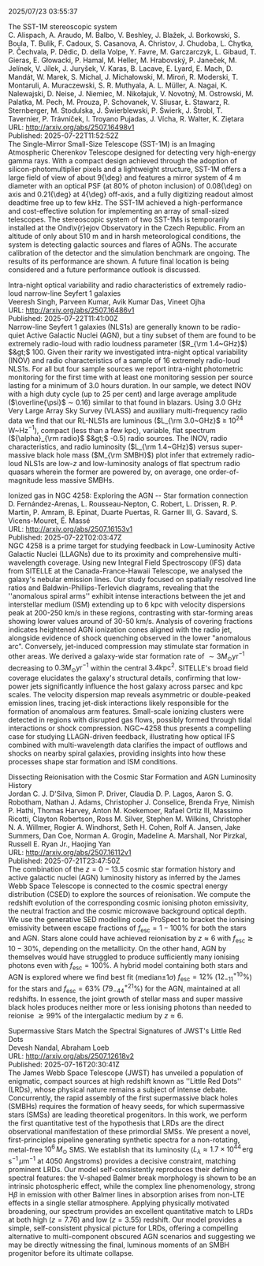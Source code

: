 2025/07/23 03:55:37  

The SST-1M stereoscopic system  
C. Alispach, A. Araudo, M. Balbo, V. Beshley, J. Blažek, J. Borkowski, S. Boula, T. Bulik, F. Cadoux, S. Casanova, A. Christov, J. Chudoba, L. Chytka, P. Čechvala, P. Dědic, D. della Volpe, Y. Favre, M. Garczarczyk, L. Gibaud, T. Gieras, E. Głowacki, P. Hamal, M. Heller, M. Hrabovský, P. Janeček, M. Jelínek, V. Jílek, J. Juryšek, V. Karas, B. Lacave, E. Lyard, E. Mach, D. Mandát, W. Marek, S. Michal, J. Michałowski, M. Miroń, R. Moderski, T. Montaruli, A. Muraczewski, S. R. Muthyala, A. L. Müller, A. Nagai, K. Nalewajski, D. Neise, J. Niemiec, M. Nikołajuk, V. Novotný, M. Ostrowski, M. Palatka, M. Pech, M. Prouza, P. Schovanek, V. Sliusar, Ł. Stawarz, R. Sternberger, M. Stodulska, J. Świerblewski, P. Świerk, J. Štrobl, T. Tavernier, P. Trávníček, I. Troyano Pujadas, J. Vícha, R. Walter, K. Ziȩtara  
URL: http://arxiv.org/abs/2507.16498v1  
Published: 2025-07-22T11:52:52Z  
  The Single-Mirror Small-Size Telescope (SST-1M) is an Imaging Atmospheric Cherenkov Telescope designed for detecting very high-energy gamma rays. With a compact design achieved through the adoption of silicon-photomultiplier pixels and a lightweight structure, SST-1M offers a large field of view of about 9{\deg} and features a mirror system of 4 m diameter with an optical PSF (at 80% of photon inclusion) of 0.08{\deg} on axis and 0.21{\deg} at 4{\deg} off-axis, and a fully digitizing readout almost deadtime free up to few kHz. The SST-1M achieved a high-performance and cost-effective solution for implementing an array of small-sized telescopes. The stereoscopic system of two SST-1Ms is temporarily installed at the Ond\v{r}ejov Observatory in the Czech Republic. From an altitude of only about 510 m and in harsh meteorological conditions, the system is detecting galactic sources and flares of AGNs. The accurate calibration of the detector and the simulation benchmark are ongoing. The results of its performance are shown. A future final location is being considered and a future performance outlook is discussed.   

Intra-night optical variability and radio characteristics of extremely
  radio-loud narrow-line Seyfert 1 galaxies  
Veeresh Singh, Parveen Kumar, Avik Kumar Das, Vineet Ojha  
URL: http://arxiv.org/abs/2507.16486v1  
Published: 2025-07-22T11:41:00Z  
  Narrow-line Seyfert 1 galaxies (NLS1s) are generally known to be radio-quiet Active Galactic Nuclei (AGN), but a tiny subset of them are found to be extremely radio-loud with radio loudness parameter ($R_{\rm 1.4~GHz}$) $&gt;$ 100. Given their rarity we investigated intra-night optical variability (INOV) and radio characteristics of a sample of 16 extremely radio-loud NLS1s. For all but four sample sources we report intra-night photometric monitoring for the first time with at least one monitoring session per source lasting for a minimum of 3.0 hours duration. In our sample, we detect INOV with a high duty cycle (up to 25 per cent) and large average amplitude ($\overline{\psi}$ $\sim$ 0.16) similar to that found in blazars. Using 3.0 GHz Very Large Array Sky Survey (VLASS) and auxiliary multi-frequency radio data we find that our RL-NLS1s are luminous ($L_{\rm 3.0~GHz}$ $\geq$ 10$^{24}$ W~Hz$^{-1}$), compact (less than a few kpc), variable, flat spectrum (${\alpha}_{\rm radio}$ $&gt;$ -0.5) radio sources. The INOV, radio characteristics, and radio luminosity ($L_{\rm 1.4~GHz}$) versus super-massive black hole mass ($M_{\rm SMBH}$) plot infer that extremely radio-loud NLS1s are low-$z$ and low-luminosity analogs of flat spectrum radio quasars wherein the former are powered by, on average, one order-of-magnitude less massive SMBHs.   

Ionized gas in NGC 4258: Exploring the AGN -- Star formation connection  
D. Fernández-Arenas, L. Rousseau-Nepton, C. Robert, L. Drissen, R. P. Martin, P. Amram, B. Epinat, Duarte Puertas, R. Garner III, G. Savard, S. Vicens-Mouret, É. Massé  
URL: http://arxiv.org/abs/2507.16153v1  
Published: 2025-07-22T02:03:47Z  
  NGC 4258 is a prime target for studying feedback in Low-Luminosity Active Galactic Nuclei (LLAGNs) due to its proximity and comprehensive multi-wavelength coverage. Using new Integral Field Spectroscopy (IFS) data from SITELLE at the Canada-France-Hawaii Telescope, we analysed the galaxy's nebular emission lines. Our study focused on spatially resolved line ratios and Baldwin-Phillips-Terlevich diagrams, revealing that the ''anomalous spiral arms'' exhibit intense interactions between the jet and interstellar medium (ISM) extending up to 6 kpc with velocity dispersions peak at 200-250 km/s in these regions, contrasting with star-forming areas showing lower values around of 30-50 km/s. Analysis of covering fractions indicates heightened AGN ionization cones aligned with the radio jet, alongside evidence of shock quenching observed in the lower "anomalous arc". Conversely, jet-induced compression may stimulate star formation in other areas. We derived a galaxy-wide star formation rate of $\sim3 M_{\odot}\mathrm{yr}^{-1}$ decreasing to $0.3 M_{\odot}\mathrm{yr}^{-1}$ within the central $3.4 \mathrm{kpc}^2$. SITELLE's broad field coverage elucidates the galaxy's structural details, confirming that low-power jets significantly influence the host galaxy across parsec and kpc scales. The velocity dispersion map reveals asymmetric or double-peaked emission lines, tracing jet-disk interactions likely responsible for the formation of anomalous arm features. Small-scale ionizing clusters were detected in regions with disrupted gas flows, possibly formed through tidal interactions or shock compression. NGC~4258 thus presents a compelling case for studying LLAGN-driven feedback, illustrating how optical IFS combined with multi-wavelength data clarifies the impact of outflows and shocks on nearby spiral galaxies, providing insights into how these processes shape star formation and ISM conditions.   

Dissecting Reionisation with the Cosmic Star Formation and AGN
  Luminosity History  
Jordan C. J. D'Silva, Simon P. Driver, Claudia D. P. Lagos, Aaron S. G. Robotham, Nathan J. Adams, Christopher J. Conselice, Brenda Frye, Nimish P. Hathi, Thomas Harvey, Anton M. Koekemoer, Rafael Ortiz III, Massimo Ricotti, Clayton Robertson, Ross M. Silver, Stephen M. Wilkins, Christopher N. A. Willmer, Rogier A. Windhorst, Seth H. Cohen, Rolf A. Jansen, Jake Summers, Dan Coe, Norman A. Grogin, Madeline A. Marshall, Nor Pirzkal, Russell E. Ryan Jr., Haojing Yan  
URL: http://arxiv.org/abs/2507.16112v1  
Published: 2025-07-21T23:47:50Z  
  The combination of the $z=0-13.5$ cosmic star formation history and active galactic nuclei (AGN) luminosity history as inferred by the James Webb Space Telescope is connected to the cosmic spectral energy distribution (CSED) to explore the sources of reionisation. We compute the redshift evolution of the corresponding cosmic ionising photon emissivity, the neutral fraction and the cosmic microwave background optical depth. We use the generative SED modelling code ProSpect to bracket the ionising emissivity between escape fractions of $f_{\mathrm{esc}} = 1 - 100\%$ for both the stars and AGN. Stars alone could have achieved reionisation by $z\approx 6$ with $f_{\mathrm{esc}} \gtrsim 10-30\%$, depending on the metallicity. On the other hand, AGN by themselves would have struggled to produce sufficiently many ionising photons even with $f_{\mathrm{esc}} = 100\%$. A hybrid model containing both stars and AGN is explored where we find best fit (median$\pm 1\sigma$) $f_{\mathrm{esc}}= 12\%$ ($12^{+10}_{-11}\%$) for the stars and $f_{\mathrm{esc}}= 63\%$ ($79^{+21}_{-44}\%$) for the AGN, maintained at all redshifts. In essence, the joint growth of stellar mass and super massive black holes produces neither more or less ionising photons than needed to reionise $\gtrsim 99\%$ of the intergalactic medium by $z\approx 6$.   

Supermassive Stars Match the Spectral Signatures of JWST's Little Red
  Dots  
Devesh Nandal, Abraham Loeb  
URL: http://arxiv.org/abs/2507.12618v2  
Published: 2025-07-16T20:30:41Z  
  The James Webb Space Telescope (JWST) has unveiled a population of enigmatic, compact sources at high redshift known as ''Little Red Dots'' (LRDs), whose physical nature remains a subject of intense debate. Concurrently, the rapid assembly of the first supermassive black holes (SMBHs) requires the formation of heavy seeds, for which supermassive stars (SMSs) are leading theoretical progenitors. In this work, we perform the first quantitative test of the hypothesis that LRDs are the direct observational manifestation of these primordial SMSs. We present a novel, first-principles pipeline generating synthetic spectra for a non-rotating, metal-free $10^6 \, M_\odot$ SMS. We establish that its luminosity ($L_\lambda \approx 1.7 \times 10^{44} \, \text{erg} \, \text{s}^{-1} \, \mu\text{m}^{-1}$ at 4050 Angstroms) provides a decisive constraint, matching prominent LRDs. Our model self-consistently reproduces their defining spectral features: the V-shaped Balmer break morphology is shown to be an intrinsic photospheric effect, while the complex line phenomenology, strong H$\beta$ in emission with other Balmer lines in absorption arises from non-LTE effects in a single stellar atmosphere. Applying physically motivated broadening, our spectrum provides an excellent quantitative match to LRDs at both high ($z=7.76$) and low ($z=3.55$) redshift. Our model provides a simple, self-consistent physical picture for LRDs, offering a compelling alternative to multi-component obscured AGN scenarios and suggesting we may be directly witnessing the final, luminous moments of an SMBH progenitor before its ultimate collapse.   

